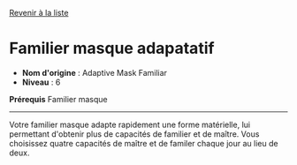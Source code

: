 [Revenir à la liste](list.md)

# Familier masque adapatatif

 * **Nom d'origine** : Adaptive Mask Familiar
 * **Niveau** : 6


<p><span id="ctl00_MainContent_DetailedOutput"><strong>Prérequis</strong> Familier masque<br></span></p>
<hr>
<p>Votre familier masque adapte rapidement une forme matérielle, lui permettant d'obtenir plus de capacités de familier et de maître. Vous choisissez quatre capacités de maître et de familer chaque jour au lieu de deux.&nbsp;</p>